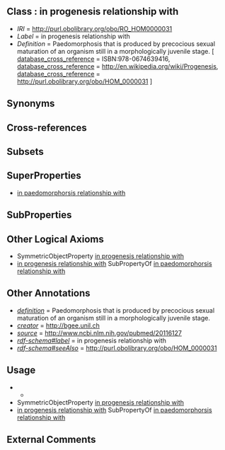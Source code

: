 
## Class : in progenesis relationship with

 * *IRI* = http://purl.obolibrary.org/obo/RO_HOM0000031
 * *Label* = in progenesis relationship with
 * *Definition* = Paedomorphosis that is produced by precocious sexual maturation of an organism still in a morphologically juvenile stage. [ [database_cross_reference](../../ef/oboInOwl#hasDbXref.md) = ISBN:978-0674639416, [database_cross_reference](../../ef/oboInOwl#hasDbXref.md) = http://en.wikipedia.org/wiki/Progenesis, [database_cross_reference](../../ef/oboInOwl#hasDbXref.md) = http://purl.obolibrary.org/obo/HOM_0000031 ]

## Synonyms


## Cross-references


## Subsets


## SuperProperties

 * [in paedomorphorsis relationship with](../../RO/29/RO_HOM0000029.md)

## SubProperties


## Other Logical Axioms

 * SymmetricObjectProperty [in progenesis relationship with](../../RO/31/RO_HOM0000031.md)
 * [in progenesis relationship with](../../RO/31/RO_HOM0000031.md) SubPropertyOf [in paedomorphorsis relationship with](../../RO/29/RO_HOM0000029.md)

## Other Annotations

 * *[definition](../../IAO/15/IAO_0000115.md)* = Paedomorphosis that is produced by precocious sexual maturation of an organism still in a morphologically juvenile stage.
 * *[creator](../../or/creator.md)* = http://bgee.unil.ch
 * *[source](../../ce/source.md)* = http://www.ncbi.nlm.nih.gov/pubmed/20116127
 * *[rdf-schema#label](../../el/rdf-schema#label.md)* = in progenesis relationship with
 * *[rdf-schema#seeAlso](../../so/rdf-schema#seeAlso.md)* = http://purl.obolibrary.org/obo/HOM_0000031

## Usage

 * -
 * SymmetricObjectProperty [in progenesis relationship with](../../RO/31/RO_HOM0000031.md)
 * [in progenesis relationship with](../../RO/31/RO_HOM0000031.md) SubPropertyOf [in paedomorphorsis relationship with](../../RO/29/RO_HOM0000029.md)

## External Comments

